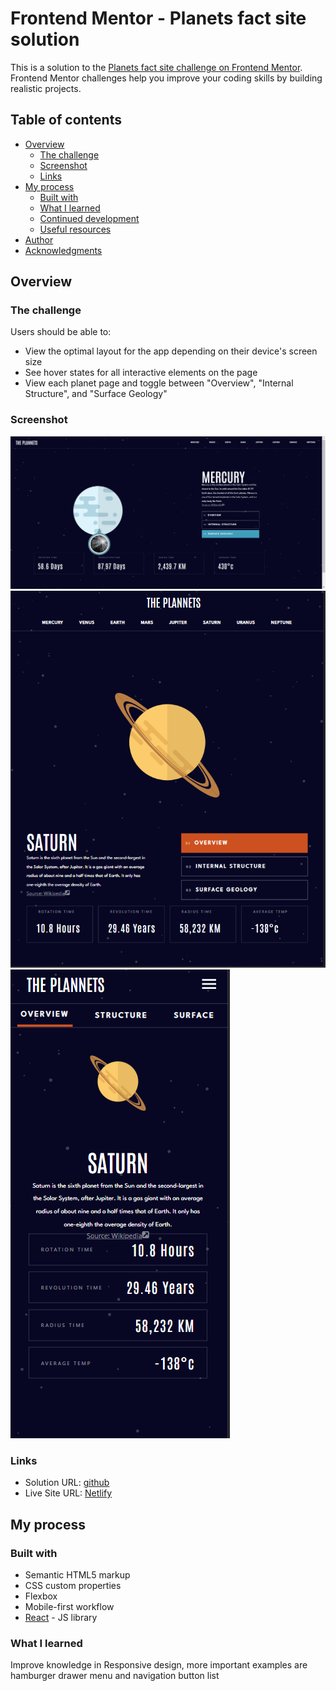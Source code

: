 # Frontend Mentor - Planets fact site solution

This is a solution to the [Planets fact site challenge on Frontend Mentor](https://www.frontendmentor.io/challenges/planets-fact-site-gazqN8w_f). Frontend Mentor challenges help you improve your coding skills by building realistic projects. 


## Table of contents

- [Overview](#overview)
  - [The challenge](#the-challenge)
  - [Screenshot](#screenshot)
  - [Links](#links)
- [My process](#my-process)
  - [Built with](#built-with)
  - [What I learned](#what-i-learned)
  - [Continued development](#continued-development)
  - [Useful resources](#useful-resources)
- [Author](#author)
- [Acknowledgments](#acknowledgments)


## Overview

### The challenge

Users should be able to:

- View the optimal layout for the app depending on their device's screen size
- See hover states for all interactive elements on the page
- View each planet page and toggle between "Overview", "Internal Structure", and "Surface Geology"


### Screenshot

![desktop](./planets-fact-site/public/screenshots/desktop_view.png)
![tablet](./planets-fact-site/public/screenshots/tablet_view.png)
![mobile](./planets-fact-site/public/screenshots/mobile_view.png)

### Links

- Solution URL: [github](https://github.com/batonitamazi/planets-fact-site)
- Live Site URL: [Netlify](https://planets-fact-site-batonitamazi.netlify.app)

## My process

### Built with

- Semantic HTML5 markup
- CSS custom properties
- Flexbox
- Mobile-first workflow
- [React](https://reactjs.org/) - JS library


### What I learned

Improve knowledge in Responsive design, more important examples are hamburger drawer menu and navigation button list

